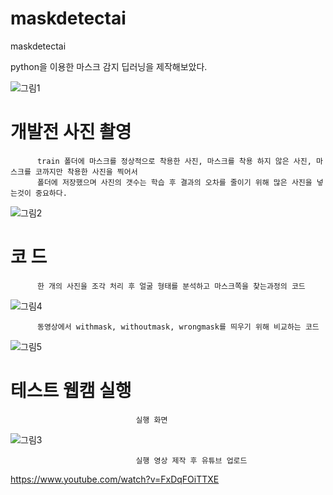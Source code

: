 
# maskdetectai
maskdetectai


python을 이용한 마스크 감지 딥러닝을 제작해보았다.


![그림1](https://user-images.githubusercontent.com/85939078/122637011-57173300-d127-11eb-8fb3-75b4c3f5bf7d.png)

# 개발전 사진 촬영

          train 폴더에 마스크를 정상적으로 착용한 사진, 마스크를 착용 하지 않은 사진, 마스크를 코까지만 착용한 사진을 찍어서
          폴더에 저장했으며 사진의 갯수는 학습 후 결과의 오차를 줄이기 위해 많은 사진을 넣는것이 중요하다.
                                
![그림2](https://user-images.githubusercontent.com/85939078/122637013-58486000-d127-11eb-87e0-d67a498a62f8.png)

# 코 드
          한 개의 사진을 조각 처리 후 얼굴 형태를 분석하고 마스크쪽을 찾는과정의 코드
![그림4](https://user-images.githubusercontent.com/85939078/122637015-58e0f680-d127-11eb-9a05-9674081e1082.png)

          동영상에서 withmask, withoutmask, wrongmask를 띄우기 위해 비교하는 코드
![그림5](https://user-images.githubusercontent.com/85939078/122637016-58e0f680-d127-11eb-8f86-741eb76a8a57.png)


# 테스트 웹캠 실행

                                실행 화면
![그림3](https://user-images.githubusercontent.com/85939078/122637014-58486000-d127-11eb-8720-45eb69907e8c.png)

                                실행 영상 제작 후 유튜브 업로드

https://www.youtube.com/watch?v=FxDqFOiTTXE


